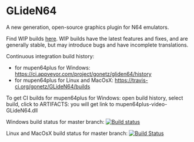GLideN64
========

A new generation, open-source graphics plugin for N64 emulators.

Find WIP builds [here](https://github.com/gonetz/GLideN64/issues/2037). WIP
builds have the latest features and fixes, and are generally stable, but may
introduce bugs and have incomplete translations.

Continuous integration build history:
* for mupen64plus for Windows:
https://ci.appveyor.com/project/gonetz/gliden64/history
* for mupen64plus for Linux and MacOsX:
https://travis-ci.org/gonetz/GLideN64/builds

To get CI builds for mupen64plus for Windows: open build history, select build, click to ARTIFACTS:
you will get link to mupen64plus-video-GLideN64.dll

Windows build status for master branch:
[![Build status](https://ci.appveyor.com/api/projects/status/vx18fie77cgq23i8/branch/master?svg=true)](https://ci.appveyor.com/project/gonetz/gliden64/branch/master)

Linux and MacOsX build status for master branch:
[![Build Status](https://travis-ci.org/gonetz/GLideN64.svg?branch=master)](https://travis-ci.org/gonetz/GLideN64)
